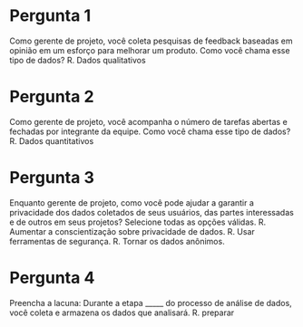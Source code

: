 # Pergunta 1
Como gerente de projeto, você coleta pesquisas de feedback baseadas em opinião em um esforço para melhorar um produto. Como você chama esse tipo de dados? 
R. Dados qualitativos

# Pergunta 2
Como gerente de projeto, você acompanha o número de tarefas abertas e fechadas por integrante da equipe. Como você chama esse tipo de dados? 
R. Dados quantitativos

# Pergunta 3
Enquanto gerente de projeto, como você pode ajudar a garantir a privacidade dos dados coletados de seus usuários, das partes interessadas e de outros em seus projetos? Selecione todas as opções válidas.
R. Aumentar a conscientização sobre privacidade de dados. 
R. Usar ferramentas de segurança. 
R. Tornar os dados anônimos. 

# Pergunta 4
Preencha a lacuna: Durante a etapa _____ do processo de análise de dados, você coleta e armazena os dados que analisará. 
R. preparar


